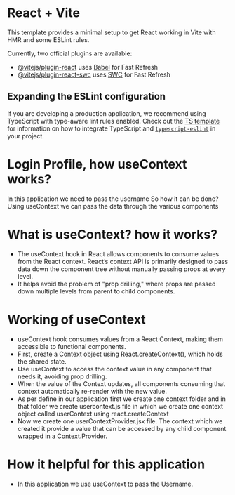 # React + Vite

This template provides a minimal setup to get React working in Vite with HMR and some ESLint rules.

Currently, two official plugins are available:

- [@vitejs/plugin-react](https://github.com/vitejs/vite-plugin-react/blob/main/packages/plugin-react) uses [Babel](https://babeljs.io/) for Fast Refresh
- [@vitejs/plugin-react-swc](https://github.com/vitejs/vite-plugin-react/blob/main/packages/plugin-react-swc) uses [SWC](https://swc.rs/) for Fast Refresh

## Expanding the ESLint configuration

If you are developing a production application, we recommend using TypeScript with type-aware lint rules enabled. Check out the [TS template](https://github.com/vitejs/vite/tree/main/packages/create-vite/template-react-ts) for information on how to integrate TypeScript and [`typescript-eslint`](https://typescript-eslint.io) in your project.


# Login Profile, how useContext works?
In this application we need to pass the username 
So how it can be done?
Using useContext we can pass the data through the various components

# What is useContext?  how it works?
- The useContext hook in React allows components to consume values from the React context. React’s context API is primarily designed to pass data down the component tree without manually passing props at every level.
- It helps avoid the problem of "prop drilling," where props are passed down multiple levels from parent to child components.

# Working of useContext
- useContext hook consumes values from a React Context, making them accessible to functional components.
- First, create a Context object using React.createContext(), which holds the shared state.
- Use useContext to access the context value in any component that needs it, avoiding prop drilling.
- When the value of the Context updates, all components consuming that context automatically re-render with the new value.
- As per define in our application first we create one context folder and in that folder we create usercontext.js file in which we create one context object called userContext using react.createContext
- Now we create one userContextProvider.jsx file. The context which we created it provide a value that can be accessed by any child component wrapped in a Context.Provider.

# How it helpful for this application
- In this application we use useContext to pass the Username.